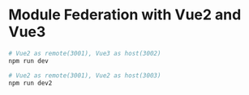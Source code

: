 # Module Federation with Vue2 and Vue3

```sh
# Vue2 as remote(3001), Vue3 as host(3002)
npm run dev

# Vue2 as remote(3001), Vue2 as host(3003)
npm run dev2
```
